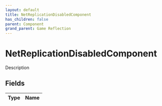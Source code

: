 ```yaml
---
layout: default
title: NetReplicationDisabledComponent
has_children: false
parent: Component
grand_parent: Game Reflection
---
```

# NetReplicationDisabledComponent
Description 

## Fields

| Type | Name |
|:----------|:--------------|

